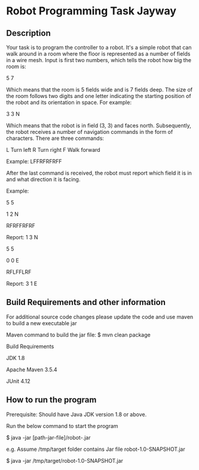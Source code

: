 # Robot Programming Task Jayway

## Description

Your task is to program the controller to a robot. It's a simple robot that can walk around in a room where
the floor is represented as a number of fields in a wire mesh. Input is first two numbers, which tells the
robot how big the room is:

5 7

Which means that the room is 5 fields wide and is 7 fields deep.
The size of the room follows two digits and one letter indicating the starting position of the robot and its
orientation in space. For example:

3 3 N

Which means that the robot is in field (3, 3) and faces north. Subsequently, the robot receives a number of
navigation commands in the form of characters. There are three commands:

L Turn left
R Turn right
F Walk forward

Example:
LFFRFRFRFF

After the last command is received, the robot must report which field it is in and what direction it is facing.

Example:

5 5

1 2 N

RFRFFRFRF

Report: 1 3 N

5 5

0 0 E

RFLFFLRF

Report: 3 1 E


## Build Requirements and other information

For additional source code changes please update the code and use maven to build a new executable jar

Maven command to build the jar file:
$ mvn clean package

Build Requirements

JDK 1.8

Apache Maven 3.5.4

JUnit 4.12


## How to run the program

Prerequisite: Should have Java JDK version 1.8 or above.

Run the below command to start the program

$ java -jar [path-jar-file]/robot-<version>.jar


e.g. Assume /tmp/target folder contains Jar file robot-1.0-SNAPSHOT.jar

$ java -jar  /tmp/target/robot-1.0-SNAPSHOT.jar